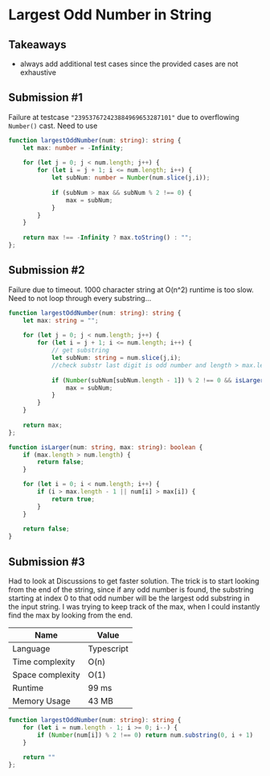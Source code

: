 # Largest Odd Number in String

## Takeaways

* always add additional test cases since the provided cases are not exhaustive

## Submission #1

Failure at testcase `"239537672423884969653287101"` due to overflowing `Number()` cast.  Need to use 

```typescript
function largestOddNumber(num: string): string {
    let max: number = -Infinity;
    
    for (let j = 0; j < num.length; j++) {
        for (let i = j + 1; i <= num.length; i++) {
            let subNum: number = Number(num.slice(j,i));
        
            if (subNum > max && subNum % 2 !== 0) {
                max = subNum;
            }
        }    
    }
    
    return max !== -Infinity ? max.toString() : "";
};
```

## Submission #2

Failure due to timeout. 1000 character string at O(n^2) runtime is too slow. Need to not loop through every substring...

```typescript
function largestOddNumber(num: string): string {
    let max: string = "";
    
    for (let j = 0; j < num.length; j++) {
        for (let i = j + 1; i <= num.length; i++) {
            // get substring
            let subNum: string = num.slice(j,i);
            //check substr last digit is odd number and length > max.length
            
            if (Number(subNum[subNum.length - 1]) % 2 !== 0 && isLarger(subNum, max) ) {
                max = subNum;
            }
        }    
    }
    
    return max;
};

function isLarger(num: string, max: string): boolean {
    if (max.length > num.length) {
        return false;
    }

    for (let i = 0; i < num.length; i++) {
        if (i > max.length - 1 || num[i] > max[i]) {
            return true;
        }
    }
    
    return false;
}
```

## Submission #3

Had to look at Discussions to get faster solution. The trick is to start looking from the end of the string, since if any odd number is found, the substring starting at index 0 to that odd number will be the largest odd substring in the input string. I was trying to keep track of the max, when I could instantly find the max by looking from the end.

| Name             | Value      |
| ---------------- | ---------- |
| Language         | Typescript |
| Time complexity  | O(n)       |
| Space complexity | O(1)       |
| Runtime          | 99 ms      |
| Memory Usage     | 43 MB      |

```typescript
function largestOddNumber(num: string): string {
    for (let i = num.length - 1; i >= 0; i--) {
        if (Number(num[i]) % 2 !== 0) return num.substring(0, i + 1)
    }
    
    return ""
};
```

